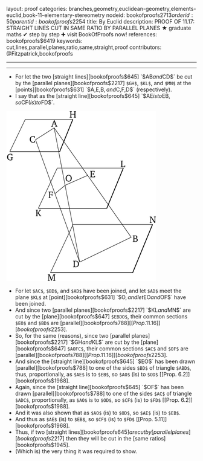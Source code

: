 layout: proof
categories: branches,geometry,euclidean-geometry,elements-euclid,book-11-elementary-stereometry
nodeid: bookofproofs$2713
orderid: 50
parentid: bookofproofs$2254
title: By Euclid
description: PROOF OF 11.17: STRAIGHT LINES CUT IN SAME RATIO BY PARALLEL PLANES &#9733; graduate maths &#10004; step by step &#10010; visit BookOfProofs now!
references: bookofproofs$6419
keywords: cut,lines,parallel,planes,ratio,same,straight,proof
contributors: @Fitzpatrick,bookofproofs

---


---



* For let the two [straight lines][bookofproofs$645] `$AB$` and `$CD$` be cut by the [parallel planes][bookofproofs$2217] `$GH$`, `$KL$`, and `$MN$` at the [points][bookofproofs$631] `$A$`, `$E$`, `$B$`, and `$C$`, `$F$`, `$D$` (respectively).
* I say that as the [straight line][bookofproofs$645] `$AE$` is to `$EB$`, so `$CF$` (is) to `$FD$`.

![fig17e](https://github.com/bookofproofs/bookofproofs.github.io/blob/main/_sources/_assets/images/euclid/Book11/fig17e.png?raw=true)

* For let `$AC$`, `$BD$`, and `$AD$` have been joined, and let `$AD$` meet the plane `$KL$` at [point][bookofproofs$631] `$O$`, and let `$EO$` and `$OF$` have been joined.
* And since two [parallel planes][bookofproofs$2217] `$KL$` and `$MN$` are cut by the [plane][bookofproofs$647] `$EBDO$`, their common sections `$EO$` and `$BD$` are [parallel][bookofproofs$788] [[Prop. 11.16]][bookofproofs$2253].
* So, for the same (reasons), since two [parallel planes][bookofproofs$2217] `$GH$` and `$KL$` are cut by the [plane][bookofproofs$647] `$AOFC$`, their common sections `$AC$` and `$OF$` are [parallel][bookofproofs$788] [[Prop. 11.16]][bookofproofs$2253].
* And since the [straight line][bookofproofs$645] `$EO$` has been drawn [parallel][bookofproofs$788] to one of the sides `$BD$` of triangle `$ABD$`, thus, proportionally, as `$AE$` is to `$EB$`, so `$AO$` (is) to `$OD$` [[Prop. 6.2]][bookofproofs$1988].
* Again, since the [straight line][bookofproofs$645] `$OF$` has been drawn [parallel][bookofproofs$788] to one of the sides `$AC$` of triangle `$ADC$`, proportionally, as `$AO$` is to `$OD$`, so `$CF$` (is) to `$FD$` [[Prop. 6.2]][bookofproofs$1988].
* And it was also shown that as `$AO$` (is) to `$OD$`, so `$AE$` (is) to `$EB$`.
* And thus as `$AE$` (is) to `$EB$`, so `$CF$` (is) to `$FD$` [[Prop. 5.11]][bookofproofs$1968].
* Thus, if two [straight lines][bookofproofs$645] are cut by [parallel planes][bookofproofs$2217] then they will be cut in the [same ratios][bookofproofs$1945].
* (Which is) the very thing it was required to show.
